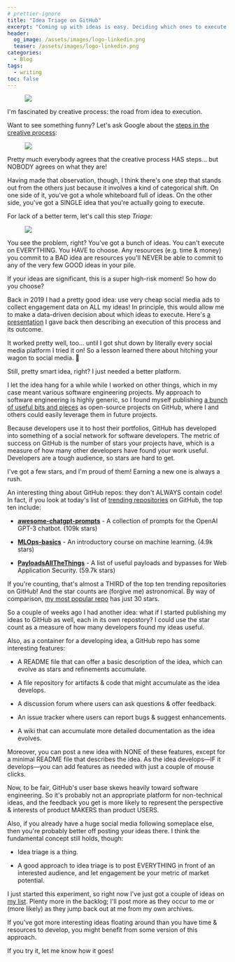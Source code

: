 ```yaml
---
# prettier-ignore
title: "Idea Triage on GitHub"
excerpt: "Coming up with ideas is easy. Deciding which ones to execute on is HARD. Here's a kitchen-sink approach using engagement as a metric of market potential."
header:
  og_image: /assets/images/logo-linkedin.png
  teaser: /assets/images/logo-linkedin.png
categories:
  - Blog
tags:
  - writing
toc: false
---
```


<figure class="align-left" style="margin-top: 10px; margin-bottom: 10px; width: 150px;">
    <img src="{{ site.url }}{{ site.baseurl }}/assets/images/logo-linkedin.png">
</figure>

I'm fascinated by creative process: the road from idea to execution.

Want to see something funny? Let's ask Google about the [steps in the creative process](https://www.google.com/search?q=steps+in+the+creative+process):

<figure>
    <img src="{{ site.url }}{{ site.baseurl }}/assets/images/creative-process-steps.png">
</figure>

Pretty much everybody agrees that the creative process HAS steps... but NOBODY agrees on what they are!

Having made that observation, though, I think there's one step that stands out from the others just because it involves a kind of categorical shift. On one side of it, you've got a whole whiteboard full of ideas. On the other side, you've got a SINGLE idea that you're actually going to execute.

For lack of a better term, let's call this step _Triage:_

<figure>
    <img src="{{ site.url }}{{ site.baseurl }}/assets/images/idea-triage.png">
</figure>

You see the problem, right? You've got a bunch of ideas. You can't execute on EVERYTHING. You HAVE to choose. Any resources (e.g. time & money) you commit to a BAD idea are resources you'll NEVER be able to commit to any of the very few GOOD ideas in your pile.

If your ideas are significant, this is a super high-risk moment! So how do you choose?

Back in 2019 I had a pretty good idea: use very cheap social media ads to collect engagement data on ALL my ideas! In principle, this would allow me to make a data-driven decision about which ideas to execute. Here's [a presentation](/assets/images/idea-triage.png) I gave back then describing an execution of this process and its outcome.

It worked pretty well, too... until I got shut down by literally every social media platform I tried it on! So a lesson learned there about hitching your wagon to social media. 🤣

Still, pretty smart idea, right? I just needed a better platform.

I let the idea hang for a while while I worked on other things, which in my case meant various software engineering projects. My approach to software engineering is highly generic, so I found myself publishing [a bunch of useful bits and pieces](https://github.com/karmaniverous?tab=repositories) as open-source projects on GitHub, where I and others could easily leverage them in future projects.

Because developers use it to host their portfolios, GitHub has developed into something of a social network for software developers. The metric of success on GitHub is the number of stars your projects have, which is a measure of how many other developers have found your work useful. Developers are a tough audience, so stars are hard to get.

I've got a few stars, and I'm proud of them! Earning a new one is always a rush.

An interesting thing about GitHub repos: they don't ALWAYS contain code! In fact, if you look at today's list of [trending repositories](https://github.com/trending) on GitHub, the top ten include:

- [**awesome-chatgpt-prompts**](https://github.com/f/awesome-chatgpt-prompts) - A collection of prompts for the OpenAI GPT-3 chatbot. (109k stars)

- [**MLOps-basics**](https://github.com/graviraja/MLOps-Basics) - An introductory course on machine learning. (4.9k stars)

- [**PayloadsAllTheThings**](https://github.com/swisskyrepo/PayloadsAllTheThings) - A list of useful payloads and bypasses for Web Application Security. (59.7k stars)

If you're counting, that's almost a THIRD of the top ten trending repositories on GitHub! And the star counts are (forgive me) astronomical. By way of comparison, [my most popular repo](https://github.com/karmaniverous/serify-deserify) has just 30 stars.

So a couple of weeks ago I had another idea: what if I started publishing my ideas to GitHub as well, each in its own repostory? I could use the star count as a measure of how many developers found my ideas useful.

Also, as a container for a developing idea, a GitHub repo has some interesting features:

- A README file that can offer a basic description of the idea, which can evolve as stars and refinements accumulate.

- A file repository for artifacts & code that might accumulate as the idea develops.

- A discussion forum where users can ask questions & offer feedback.

- An issue tracker where users can report bugs & suggest enhancements.

- A wiki that can accumulate more detailed documentation as the idea evolves.

Moreover, you can post a new idea with NONE of these features, except for a minimal README file that describes the idea. As the idea develops—IF it develops—you can add features as needed with just a couple of mouse clicks.

Now, to be fair, GitHub's user base skews heavily toward software engineering. So it's probably not an appropriate platform for non-technical ideas, and the feedback you get is more likely to represent the perspective & interests of product MAKERS than product USERS.

Also, if you already have a huge social media following someplace else, then you're probably better off posting your ideas there. I think the fundamental concept still holds, though:

- Idea triage is a thing.

- A good approach to idea triage is to post EVERYTHING in front of an interested audience, and let engagement be your metric of market potential.

I just started this experiment, so right now I've just got a couple of ideas on [my list](https://github.com/stars/karmaniverous/lists/ideas). Plenty more in the backlog; I'll post more as they occur to me or (more likely) as they jump back out at me from my own archives.

If you've got more interesting ideas floating around than you have time & resources to develop, you might benefit from some version of this approach.

If you try it, let me know how it goes!
